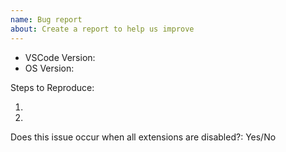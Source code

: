 ```yaml
---
name: Bug report
about: Create a report to help us improve
---
```


<!-- Please search existing issues to avoid creating duplicates. -->
<!-- Also please test using the latest insiders build to make sure your issue has not already been fixed: https://code.visualstudio.com/insiders/ -->

<!-- Use Help > Report Issue to prefill these. -->
- VSCode Version:
- OS Version:

Steps to Reproduce:

1.
2.

<!-- If it's snap app, launch with `vscode --disable-extensions` to check. -->
<!-- Else, launch with `code --disable-extensions` to check. -->
Does this issue occur when all extensions are disabled?: Yes/No
